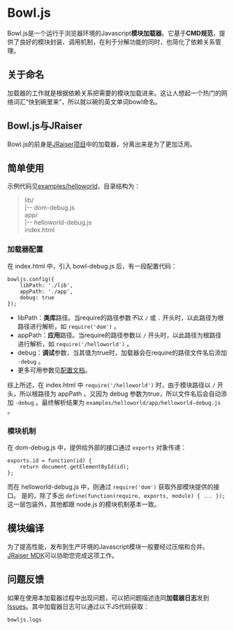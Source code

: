 # Bowl.js
Bowl.js是一个运行于浏览器环境的Javascript**模块加载器**。它基于**CMD规范**，提供了良好的模块封装、调用机制，在利于分解功能的同时，也简化了依赖关系管理。

## 关于命名
加载器的工作就是根据依赖关系把需要的模块加载进来。这让人想起一个热门的网络词汇“快到碗里来”，所以就以碗的英文单词bowl命名。

## Bowl.js与JRaiser
Bowl.js的前身是[JRaiser项目](//github.com/heeroluo/jraiser)中的加载器，分离出来是为了更加泛用。

## 简单使用
示例代码见[examples/helloworld](//github.com/heeroluo/bowljs/tree/master/examples/helloworld)，目录结构为：

> lib/  
>  |-- dom-debug.js  
> app/  
>  |-- helloworld-debug.js  
> index.html  

### 加载器配置
在 index.html 中，引入 bowl-debug.js 后，有一段配置代码：

    bowljs.config({
        libPath: './lib',
        appPath: './app',
        debug: true
    });

* libPath：**类库**路径。当require的路径参数*不*以 `/` 或 `.` 开头时，以此路径为根路径进行解析，如 `require('dom')` 。
* appPath：**应用**路径。当require的路径参数以 `/` 开头时，以此路径为根路径进行解析，如 `require('/helloworld')` 。
* debug：**调试**参数，当其值为true时，加载器会在require的路径文件名后添加 `-debug` 。
* 更多可用参数见[配置文档](//github.com/heeroluo/bowljs/wiki/Configuration)。

综上所述，在 index.html 中 `require('/helloworld')` 时，由于模块路径以 `/` 开头，所以根路径为 appPath 。又因为 debug 参数为true，所以文件名后会自动添加 `-debug` 。最终解析结果为 `examples/helloworld/app/helloworld-debug.js` 。

### 模块机制
在 dom-debug.js 中，提供给外部的接口通过 `exports` 对象传递：

	exports.id = function(id) {
		return document.getElementById(id);
	};

而在 helloworld-debug.js 中，则通过 `require('dom')` 获取外部模块提供的接口。
是的，除了多出 `define(function(require, exports, module) { ... });` 这一层包装外，其他都跟 node.js 的模块机制基本一致。

## 模块编译
为了提高性能，发布到生产环境的Javascript模块一般要经过压缩和合并。[JRaiser MDK](//github.com/heeroluo/jraiser-mdk)可以协助您完成这项工作。

## 问题反馈
如果在使用本加载器过程中出现问题，可以把问题描述连同**加载器日志**发到[Issues](//github.com/heeroluo/bowljs/issues)。其中加载器日志可以通过以下JS代码获取：

    bowljs.logs
